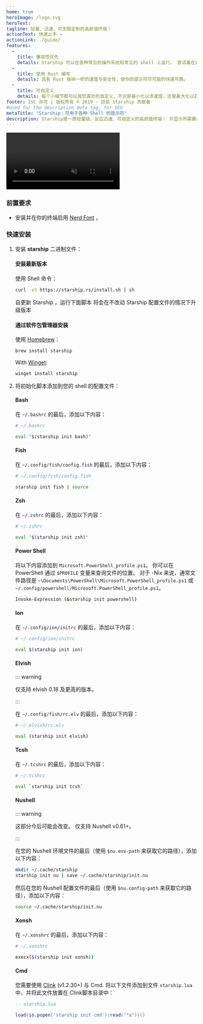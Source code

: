 ```yaml
---
home: true
heroImage: /logo.svg
heroText:
tagline: 轻量、迅速、可无限定制的高颜值终端！
actionText: 快速上手 →
actionLink: ./guide/
features:
  - 
    title: 兼容性优先
    details: Starship 可以在各种常见的操作系统和常见的 shell 上运行。 尝试着在各种地方使用它吧！
  - 
    title: 使用 Rust 编写
    details: 具有 Rust 独树一帜的速度与安全性，使你的提示符尽可能的快速可靠。
  - 
    title: 可自定义
    details: 每个小细节都可以按您喜欢的自定义，不论是最小化以求速度，还是最大化以获得最完善的功能。
footer: ISC 许可 | 版权所有 © 2019 - 目前 Starship 贡献者
#Used for the description meta tag, for SEO
metaTitle: "Starship：可用于各种 Shell 的提示符"
description: Starship是一款轻量级、反应迅速、可自定义的高颜值终端！ 只显示所需要的信息，将优雅和轻量化合二为一。 可以为Bash、Fish、ZSH、Ion、Tcsh、Elvish、Nu、Xonsh、Cmd和PowerShell执行快速安装。
---
```


<div class="center">
  <video class="demo-video" muted autoplay loop playsinline>
    <source src="/demo.webm" type="video/webm">
    <source src="/demo.mp4" type="video/mp4">
  </video>
</div>

### 前置要求

- 安装并在你的终端启用 [Nerd Font](https://www.nerdfonts.com/) 。

### 快速安装

1. 安装 **starship** 二进制文件：


   #### 安装最新版本

   使用 Shell 命令：

   ```sh
   curl -sS https://starship.rs/install.sh | sh
   ```

   自更新 Starship ，运行下面脚本 将会在不改动 Starship 配置文件的情况下升级版本


   #### 通过软件包管理器安装

   使用 [Homebrew](https://brew.sh/)：

   ```sh
   brew install starship
   ```
   With [Winget](https://github.com/microsoft/winget-cli):

   ```powershell
   winget install starship
   ```

1. 将初始化脚本添加到您的 shell 的配置文件：


   #### Bash

   在 `~/.bashrc` 的最后，添加以下内容：

   ```sh
   # ~/.bashrc

   eval "$(starship init bash)"
   ```


   #### Fish

   在 `~/.config/fish/config.fish` 的最后，添加以下内容：

   ```sh
   # ~/.config/fish/config.fish

   starship init fish | source
   ```


   #### Zsh

   在 `~/.zshrc` 的最后，添加以下内容：

   ```sh
   # ~/.zshrc

   eval "$(starship init zsh)"
   ```


   #### Power Shell

   将以下内容添加到 `Microsoft.PowerShell_profile.ps1`。 你可以在 PowerShell 通过 `$PROFILE` 变量来查询文件的位置。 对于 -Nix 来说，通常文件路径是 `~\Documents\PowerShell\Microsoft.PowerShell_profile.ps1` 或 `~/.config/powershell/Microsoft.PowerShell_profile.ps1`。

   ```sh
   Invoke-Expression (&starship init powershell)
   ```


   #### Ion

   在 `~/.config/ion/initrc` 的最后，添加以下内容：

   ```sh
   # ~/.config/ion/initrc

   eval $(starship init ion)
   ```


   #### Elvish

   ::: warning

   仅支持 elvish 0.18 及更高的版本。

   :::

   在 `~/.config/fish/rc.elv` 的最后，添加以下内容：

   ```sh
   # ~/.elvish/rc.elv

   eval (starship init elvish)
   ```


   #### Tcsh

   在 `~/.tcshrc` 的最后，添加以下内容：

   ```sh
   # ~/.tcshrc

   eval `starship init tcsh`
   ```


   #### Nushell

   ::: warning

   这部分今后可能会改变。 仅支持 Nushell v0.61+。

   :::

   在您的 Nushell 环境文件的最后（使用 `$nu.env-path` 来获取它的路径），添加以下内容：
   ```sh
   mkdir ~/.cache/starship
   starship init nu | save ~/.cache/starship/init.nu
   ```

   然后在您的 Nushell 配置文件的最后（使用 `$nu.config-path` 来获取它的路径），添加以下内容：

   ```sh
   source ~/.cache/starship/init.nu
   ```

   #### Xonsh

   在 `~/.xonshrc` 的最后，添加以下内容：

   ```sh
   # ~/.xonshrc

   execx($(starship init xonsh))
   ```


   #### Cmd

   您需要使用 [Clink](https://chrisant996.github.io/clink/clink.html) (v1.2.30+) 与 Cmd. 将以下文件添加到文件 `starship.lua` 中，并将此文件放置在 Clink脚本目录中：

   ```lua
   -- starship.lua

   load(io.popen('starship init cmd'):read("*a"))()
   ```

